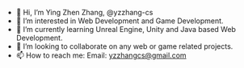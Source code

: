 - 👋 Hi, I’m Ying Zhen Zhang, @yzzhang-cs
- 👀 I’m interested in Web Development and Game Development.
- 🌱 I’m currently learning Unreal Engine, Unity and Java based Web Development.
- 💞️ I’m looking to collaborate on any web or game related projects.
- 📫 How to reach me: Email: yzzhangcs@gmail.com

<!---
yzzhang-cs/yzzhang-cs is a ✨ special ✨ repository because its `README.md` (this file) appears on your GitHub profile.
You can click the Preview link to take a look at your changes.
--->
